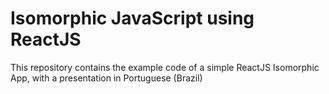 # Isomorphic JavaScript using ReactJS

This repository contains the example code of a simple ReactJS Isomorphic App, with a presentation in Portuguese (Brazil)

